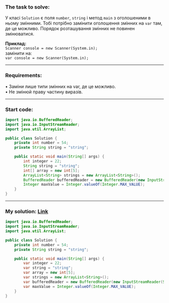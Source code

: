 ### **The task to solve:**  

У класі `Solution` є поля `number`, `string` і метод `main` з оголошеними в ньому змінними. Тобі потрібно замінити оголошення змінних на `var` там, де це можливо. Порядок розташування змінних не повинен змінюватися.

**Приклад:**  
`Scanner console = new Scanner(System.in);`  
замінити на:  
`var console = new Scanner(System.in);`

---

### **Requirements:**  

• Заміни лише типи змінних на var, де це можливо.  
• Не змінюй праву частину виразів.

---

### **Start code:**  

```java
import java.io.BufferedReader;
import java.io.InputStreamReader;
import java.util.ArrayList;

public class Solution {
    private int number = 54;
    private String string = "string";

    public static void main(String[] args) {
        int integer = 22;
        String string = "string";
        int[] array = new int[5];
        ArrayList<String> strings = new ArrayList<String>();
        BufferedReader bufferedReader = new BufferedReader(new InputStreamReader(System.in));
        Integer maxValue = Integer.valueOf(Integer.MAX_VALUE);
    }
}
```

---

### **My solution: [Link](./src/Solution.java)**  

```java
import java.io.BufferedReader;
import java.io.InputStreamReader;
import java.util.ArrayList;

public class Solution {
    private int number = 54;
    private String string = "string";

    public static void main(String[] args) {
        var integer = 22;
        var string = "string";
        var array = new int[5];
        var strings = new ArrayList<String>();
        var bufferedReader = new BufferedReader(new InputStreamReader(System.in));
        var maxValue = Integer.valueOf(Integer.MAX_VALUE);
    }
}
```
